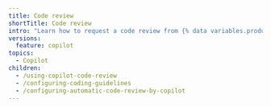 ```yaml
---
title: Code review
shortTitle: Code review
intro: "Learn how to request a code review from {% data variables.product.prodname_copilot %}."
versions:
  feature: copilot
topics:
  - Copilot
children:
  - /using-copilot-code-review
  - /configuring-coding-guidelines
  - /configuring-automatic-code-review-by-copilot
---
```

